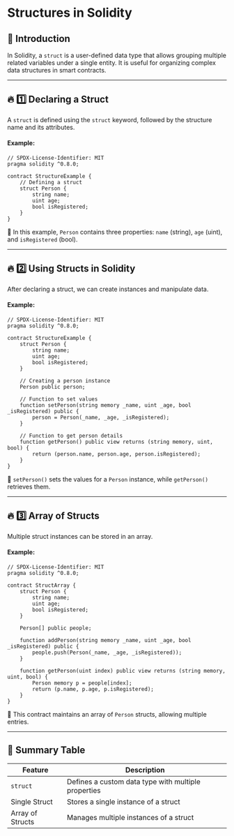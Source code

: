 # Structures in Solidity

## 📌 Introduction
In Solidity, a `struct` is a user-defined data type that allows grouping multiple related variables under a single entity. It is useful for organizing complex data structures in smart contracts.

---

## 🔥 1️⃣ **Declaring a Struct**
A `struct` is defined using the `struct` keyword, followed by the structure name and its attributes.

#### Example:
```solidity
// SPDX-License-Identifier: MIT
pragma solidity ^0.8.0;

contract StructureExample {
    // Defining a struct
    struct Person {
        string name;
        uint age;
        bool isRegistered;
    }
}
```
🔹 In this example, `Person` contains three properties: `name` (string), `age` (uint), and `isRegistered` (bool).

---

## 🔥 2️⃣ **Using Structs in Solidity**
After declaring a struct, we can create instances and manipulate data.

#### Example:
```solidity
// SPDX-License-Identifier: MIT
pragma solidity ^0.8.0;

contract StructureExample {
    struct Person {
        string name;
        uint age;
        bool isRegistered;
    }

    // Creating a person instance
    Person public person;

    // Function to set values
    function setPerson(string memory _name, uint _age, bool _isRegistered) public {
        person = Person(_name, _age, _isRegistered);
    }

    // Function to get person details
    function getPerson() public view returns (string memory, uint, bool) {
        return (person.name, person.age, person.isRegistered);
    }
}
```
🔹 `setPerson()` sets the values for a `Person` instance, while `getPerson()` retrieves them.

---

## 🔥 3️⃣ **Array of Structs**
Multiple struct instances can be stored in an array.

#### Example:
```solidity
// SPDX-License-Identifier: MIT
pragma solidity ^0.8.0;

contract StructArray {
    struct Person {
        string name;
        uint age;
        bool isRegistered;
    }

    Person[] public people;

    function addPerson(string memory _name, uint _age, bool _isRegistered) public {
        people.push(Person(_name, _age, _isRegistered));
    }

    function getPerson(uint index) public view returns (string memory, uint, bool) {
        Person memory p = people[index];
        return (p.name, p.age, p.isRegistered);
    }
}
```
🔹 This contract maintains an array of `Person` structs, allowing multiple entries.

---

## 🎯 Summary Table
| Feature | Description |
|-----------------|-------------|
| `struct` | Defines a custom data type with multiple properties |
| Single Struct | Stores a single instance of a struct |
| Array of Structs | Manages multiple instances of a struct |
